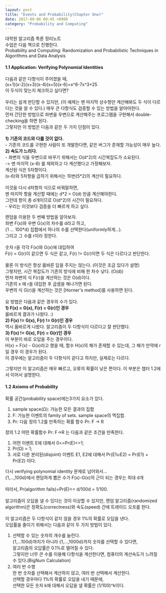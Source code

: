 ```yaml
---
layout: post
title: "Events and Probability(Chapter One)"
date: 2017-09-06 00:45 +0900
category: "Probability and Computing"
---
```


대학원 알고리즘 특론 정리노트<br />
수업은 다음 책으로 진행한다.<br />
Probability and Computing: Randomization and Probabilistic Techniques in Algorithms and Data Analysis<br />

<h4> 1.1 Application: Verifying Polynomial Identities </h4>
<p>
다음과 같은 다항식이 주어졌을 때,<br />
(x+1)(x-2)(x+3)(x-4)(x+5)(x-6)=x^6-7x^3+25<br />
이 두식이 맞는지 체크하고 싶다면?<br />
<br />
우리는 쉽게 판단할 수 있지만, (이 예제는 맨 마지막 상수항만 계산해봐도 두 식이 다르다는 것을 알 수 있다.) 매우 큰 다항식도 검증할 수 있는 방법을 알아야한다. <br />
먼저 간단한 방법으로 좌변을 우변으로 계산해주는 프로그램을 구현해서 double-checking을 하면 된다.<br />
그렇지만 이 방법은 다음과 같은 두 가지 단점이 있다.<br />
<br />
<strong>1) 기존의 코드와 다를 것이 없다.</strong><br />
- 기존의 코드를 구현한 사람이 또 개발한다면, 같은 버그가 존재할 가능성이 매우 높다.<br />
<strong>2) 속도가 느리다.</strong><br />
- 좌변의 식을 우변으로 바꾸기 위해서는 O(d^2)의 시간복잡도가 소요된다.<br />
-> 맨 마지막 (x-6) 를 제외하고 다 계산했다고 가정해보자.<br />
계산된 식은 5차항이다.<br />
(x-6)와 5차항을 곱하기 위해서는 10번(5*2)의 계산이 필요하다.<br />
<br />
이것을 다시 d차항의 식으로 바꿔말하면,<br />
맨 마지막 항을 계산할 때에는 d*2 = O(d) 만큼 계산해야한다.<br />
그런데 항이 총 d개이므로 O(d^2)의 시간이 필요하다.<br />
- 우리는 이것보다 검증을 더 빠르게 하고 싶다.<br />
</p>
<p>
랜덤을 이용한 두 번째 방법을 알아보자.<br />
좌변 F(x)와 우변 G(x)의 차수를 d라고 하고,<br />
{1 ... 100*d} 집합에서 하나의 수를 선택한다(uniformly하게...).<br />
그리고 그 수를 r이라 정한다.<br />
<br />
숫자 r을 각각 F(x)와 G(x)에 대입하여<br />
F(r) = G(r)이 같으면 두 식은 같고, F(r) != G(r)이면 두 식은 다르다고 판단한다.<br />
<br />
물론 이 방식은 항상 옳바른 답을 주지는 않는다. (이것은 조금 있다가 설명)<br />
그렇지만, 시간 복잡도가 기존의 방식에 비해 한 차수 낮다. (O(d))<br />
먼저 좌변의 식 F(r)을 계산하는 것은 O(d)이다.<br />
기존의 x 에 r을 대입한 후 곱셈을 해나가면 된다.<br />
우변의 식 G(r)을 계산하는 것은 [Horner's method]를 사용하면 된다.<br />
<br />
요 방법은 다음과 같은 경우의 수가 있다.<br />
<strong>1) F(x) = G(x), F(r) = G(r)인 경우</strong><br />
옳바르게 결과가 나왔다. :)<br />
<strong>2) F(x) != G(x), F(r) != G(r)인 경우</strong><br />
역시 옳바르게 나왔다. 알고리즘이 두 다항식이 다르다고 잘 판단했다.<br />
<strong>3) F(x) != G(x), F(r) = G(r)인 경우</strong><br />
이 부분이 바로 오답을 주는 경우이다.<br />
H(x) = F(x) - G(x)라고 했을 때, 함수 H(x)의 해가 존재할 수 있는데, 그 해가 만약에 r일 경우 이 경우가 된다.<br />
이 경우에는 알고리즘이 두 다항식이 같다고 하지만, 실제로는 다르다.<br />

그렇지만 이 알고리즘은 매우 빠르고, 오류의 확률이 낮은 편이다. 이 부분은 챕터 1.2에서 이어서 설명한다. <br />
</p>

<h4> 1.2 Axioms of Probability </h4>
<p>
확률 공간(probability space)에는3가지 요소가 있다.<br />
<ol type="1">
<li>sample space(Ω): 가능한 모든 결과의 집합</li>
<li>F: 가능한 이벤트의 family of sets. sample space의 멱집합.</li>
<li>Pr: 다음 정의 1.2를 만족하는 확률 함수 Pr: F -> R </li>
</ol>

정의 1.2
어떤 확률함수 Pr: F->R 는 다음과 같은 조건을 만족한다.
<ol type="1">
<li>어떤 이벤트 E에 대해서 0<=Pr(E)<=1;</li>
<li>Pr(Ω) = 1;</li>
<li>서로 다른 분리된(disjoint) 이벤트 E1, E2에 대해서 Pr(E1∪E2) = Pr(E1) + Pr(E2) 이다.</li>
</ol>

다시 verifying polynomial identity 문제로 넘어와서...<br />
{1,...,100d}에서 랜덤하게 뽑은 수가 F(x)-G(x)의 근이 되는 경우는 최대 d개<br />
<br />
따라서, Pr(algorithm fails)=Pr(E)<= d/100d = 1/100.<br />
<br />
알고리즘이 오답을 낼 수 있다는 것이 이상할 수 있지만, 랜덤 알고리즘(randomized algorithm)은 정확도(correctness)와 속도(speed) 간에 트레이드 오프를 한다.<br />
<br />
이 알고리즘은 두 다항식이 같지 않을 경우 1%의 확률로 오답을 낸다.<br />
오답률을 줄이기 위해서는 다음과 같이 두 가지 방법이 있다.
<ol type="1">
<li>선택할 수 있는 숫자의 개수를 늘린다.<br />
{1,...100d}까지가 아니라 {1,...,1000d}까지 숫자를 선택할 수 있다면,<br />
알고리즘의 오답률은 0.1%로 떨어질 수 있다.<br />
그렇지만 너무 큰 수를 이용해 다항식을 계산한다면, 컴퓨터의 계산속도가 느려질 수 있다.(BigNum Calculation)</li>
<li>여러 번 수행<br />
한 번 숫자를 선택해서 계산하지 않고, 여러 번 선택해서 계산한다.<br />
선택할 경우마다 1%의 확률로 오답을 내기 때문에,<br />
선택한 모든 숫자 k에 대해서 오답을 낼 확률은 (1/100)^k이다.<br /></li>
</ol> 
</p>



[Horner's method]: https://en.wikipedia.org/wiki/Horner%27s_method